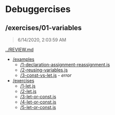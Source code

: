 # Debuggercises 

## /exercises/01-variables 

> 6/14/2020, 2:03:59 AM 

[../REVIEW.md](../REVIEW.md)

- [/examples](./examples/REVIEW.md)
  - [/1-declaration-assignment-reassignment.js](./examples/REVIEW.md#1-declaration-assignment-reassignmentjs)  
  - [/2-reusing-variables.js](./examples/REVIEW.md#2-reusing-variablesjs)  
  - [/3-const-vs-let.js](./examples/REVIEW.md#3-const-vs-letjs) - _error_ 
- [/exercises](./exercises/REVIEW.md)
  - [/1-let.js](./exercises/REVIEW.md#1-letjs)  
  - [/2-let.js](./exercises/REVIEW.md#2-letjs)  
  - [/3-let-or-const.js](./exercises/REVIEW.md#3-let-or-constjs)  
  - [/4-let-or-const.js](./exercises/REVIEW.md#4-let-or-constjs)  
  - [/5-let-or-const.js](./exercises/REVIEW.md#5-let-or-constjs)  

